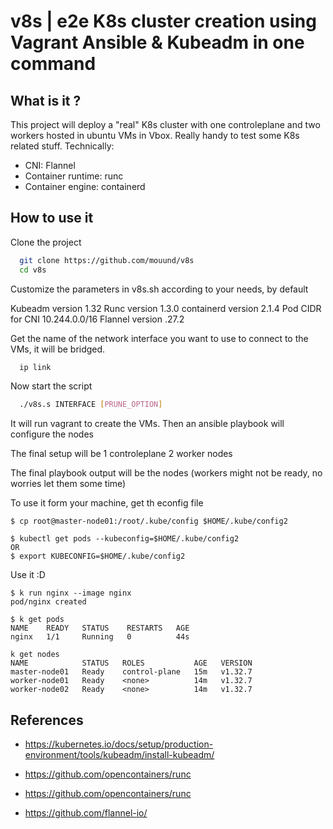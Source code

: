 
# v8s | e2e K8s cluster creation using Vagrant Ansible & Kubeadm in one command

## What is it ?

This project will deploy a "real" K8s cluster with one controleplane and two workers hosted in ubuntu VMs in Vbox. 
Really handy to test some K8s related stuff.
Technically:
* CNI: Flannel
* Container runtime: runc
* Container engine: containerd 

## How to use it

Clone the project

```bash
  git clone https://github.com/mouund/v8s
  cd v8s
```
Customize the parameters in v8s.sh according to your needs, by default

Kubeadm version 1.32
Runc version 1.3.0
containerd version 2.1.4
Pod CIDR for CNI 10.244.0.0/16
Flannel version .27.2

Get the name of the network interface you want to use to connect to the VMs, it will be bridged.

```bash
  ip link
```

Now start the script

```bash
  ./v8s.s INTERFACE [PRUNE_OPTION]
```

It will run vagrant to create the VMs. 
Then an ansible playbook will configure the nodes

The final setup will be 
1 controleplane
2 worker nodes

The final playbook output will be the nodes (workers might not be ready, no worries let them some time)

To use it form your machine, get th econfig file
```
$ cp root@master-node01:/root/.kube/config $HOME/.kube/config2 
```
```
$ kubectl get pods --kubeconfig=$HOME/.kube/config2
OR 
$ export KUBECONFIG=$HOME/.kube/config2
```
Use it :D 

```
$ k run nginx --image nginx
pod/nginx created

$ k get pods
NAME    READY   STATUS    RESTARTS   AGE
nginx   1/1     Running   0          44s

```
```
k get nodes
NAME            STATUS   ROLES           AGE   VERSION
master-node01   Ready    control-plane   15m   v1.32.7
worker-node01   Ready    <none>          14m   v1.32.7
worker-node02   Ready    <none>          14m   v1.32.7

```

## References

* https://kubernetes.io/docs/setup/production-environment/tools/kubeadm/install-kubeadm/

* https://github.com/opencontainers/runc

* https://github.com/opencontainers/runc

* https://github.com/flannel-io/

